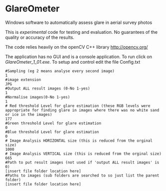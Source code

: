 # GlareOmeter
Windows software to automatically assess glare in aerial survey photos

This is *experimental* code for testing and evaluation.
No guarantees of the quality or accuracy of the results.

The code relies heavily on the openCV C++ library
http://opencv.org/

The application has no GUI and is a console application. To run click on *GlareOmeter_1_01.exe*.
To setup and control edit the file Config.txt

```
#Sampling (eg 2 means analyse every second image)
1
#image extension
JPG
#Output ALL result images (0-No 1-yes)
1
#Normalise images(0-No 1-yes) 
1
# Red threshold Level for glare estimation (these RGB levels were appropriate for finding glare in images where there was no white sand or ice in the images)
177
#Green threshold Level for glare estimation
0
#Blue threshold Level for glare estimation
0
# Image Analysis HORIZONTAL size (this is reduced from the orginal size)
1000
# Image Analysis VERTICAL size (this is reduced from the orginal size)
665
#Path to put result images (not used if 'output ALL result images' is 0)
[insert file folder location here]
#Paths to images (sub folders are searched to so just list the parent folder)
[insert file folder location here]
```

